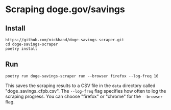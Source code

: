 # Scraping doge.gov/savings

## Install

```
https://github.com/nickhand/doge-savings-scraper.git
cd doge-savings-scraper
poetry install
```

## Run

```
poetry run doge-savings-scraper run --browser firefox --log-freq 10
```

This saves the scraping results to a CSV file in the `data` directory called "doge_savings_cfpb.csv". The `--log-freq` flag specifies how often to log the scraping progress. You can choose "firefox" or "chrome" for the `--browser` flag.